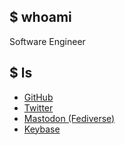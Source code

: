 ## $ whoami

Software Engineer

## $ ls

* [GitHub](https://github.com/pwelch)
* [Twitter](https://twitter.com/pwelch)
* [Mastodon (Fediverse)](https://mastodon.social/@pwelch)
* [Keybase](https://keybase.io/pwelch)
